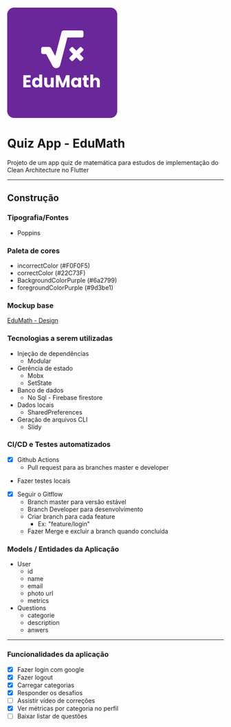 ![](assets/images/splashscreen.png)

# Quiz App - EduMath

Projeto de um app quiz de matemática para estudos de implementação do Clean Architecture no Flutter

---

## Construção

### Tipografia/Fontes

- Poppins

### Paleta de cores

- incorrectColor (#F0F0F5)
- correctColor (#22C73F)
- BackgroundColorPurple (#6a2799)
- foregroundColorPurple (#9d3be1)

### Mockup base

[EduMath - Design](https://www.figma.com/file/eF0LUOAPQO5dmVqw45Xxxo/EduMath?node-id=0%3A1)

### Tecnologias a serem utilizadas

- Injeção de dependências
    - Modular
- Gerência de estado
    - Mobx
    - SetState
- Banco de dados
    - No Sql - Firebase firestore
- Dados locais
    - SharedPreferences
- Geração de arquivos CLI
    - Slidy

### CI/CD e Testes automatizados

- [x]  Github Actions
    - Pull request para as branches master e developer
- Fazer testes locais
- [x]  Seguir o Gitflow
    - Branch master para versão estável
    - Branch Developer para desenvolvimento
    - Criar branch para cada feature
        - Ex: "feature/login"
    - Fazer Merge e excluir a branch quando concluída

### Models / Entidades da Aplicação

- User
    - id
    - name
    - email
    - photo url
    - metrics
- Questions
    - categorie
    - description
    - anwers

 

---

### Funcionalidades da aplicação

- [x]  Fazer login com google
- [x]  Fazer logout
- [x]  Carregar categorias
- [x]  Responder os desafios
- [ ]  Assistir vídeo de correções
- [x]  Ver métricas por categoria no perfil
- [ ]  Baixar listar de questões